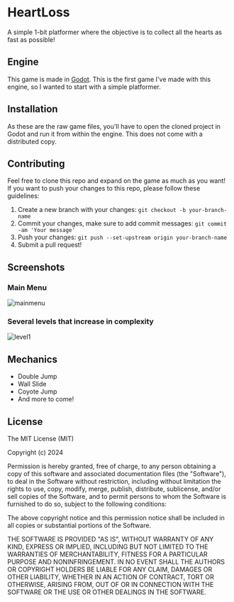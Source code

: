# HeartLoss
 A simple 1-bit platformer where the objective is to collect all the hearts as fast as possible!

## Engine
This game is made in [Godot](https://godotengine.org/). This is the first game I've made with this engine, so I wanted to start with a simple platformer.

## Installation

As these are the raw game files, you'll have to open the cloned project in Godot and run it from within the engine. This does not come with a distributed copy.

## Contributing
Feel free to clone this repo and expand on the game as much as you want! If you want to push your changes to this repo, please follow these guidelines:
1. Create a new branch with your changes: `git checkout -b your-branch-name`
2. Commit your changes, make sure to add commit messages: `git commit -am 'Your message'`
3. Push your changes: `git push --set-upstream origin your-branch-name`
4. Submit a pull request!

## Screenshots

### Main Menu
![mainmenu](https://github.com/coleatchison/HeartLoss/assets/110648470/931b1a5b-fdd6-4564-a8d3-90601a23f508)

### Several levels that increase in complexity
![level1](https://github.com/coleatchison/HeartLoss/assets/110648470/3ec8de86-06a6-4c38-abb8-b8485749466f)

## Mechanics
- Double Jump
- Wall Slide
- Coyote Jump
- And more to come!

## License
The MIT License (MIT)

Copyright (c) 2024

Permission is hereby granted, free of charge, to any person obtaining a copy of this software and associated documentation files (the "Software"), to deal in the Software without restriction, including without limitation the rights to use, copy, modify, merge, publish, distribute, sublicense, and/or sell copies of the Software, and to permit persons to whom the Software is furnished to do so, subject to the following conditions:

The above copyright notice and this permission notice shall be included in all copies or substantial portions of the Software.

THE SOFTWARE IS PROVIDED "AS IS", WITHOUT WARRANTY OF ANY KIND, EXPRESS OR IMPLIED, INCLUDING BUT NOT LIMITED TO THE WARRANTIES OF MERCHANTABILITY, FITNESS FOR A PARTICULAR PURPOSE AND NONINFRINGEMENT. IN NO EVENT SHALL THE AUTHORS OR COPYRIGHT HOLDERS BE LIABLE FOR ANY CLAIM, DAMAGES OR OTHER LIABILITY, WHETHER IN AN ACTION OF CONTRACT, TORT OR OTHERWISE, ARISING FROM, OUT OF OR IN CONNECTION WITH THE SOFTWARE OR THE USE OR OTHER DEALINGS IN THE SOFTWARE.
